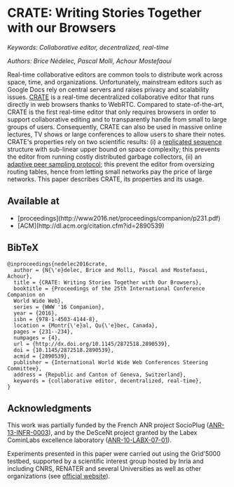 # CRATE: Writing Stories Together with our Browsers

<i>Keywords: Collaborative editor, decentralized, real-time</i>

<i>Authors: Brice Nédelec, Pascal Molli, Achour Mostefaoui</i>


Real-time collaborative editors are common tools to distribute work across
space, time, and organizations. Unfortunately, mainstream editors such as Google
Docs rely on central servers and raises privacy and scalability issues.
[CRATE](https://github.com/Chat-Wane/CRATE) is a real-time decentralized
collaborative editor that runs directly in web browsers thanks to
WebRTC. Compared to state-of-the-art, CRATE is the first real-time editor that
only requires browsers in order to support collaborative editing and to
transparently handle from small to large groups of users. Consequently, CRATE
can also be used in massive online lectures, TV shows or large conferences to
allow users to share their notes. CRATE's properties rely on two scientific
results: (i) a [replicated sequence](https://github.com/Chat-Wane/LSEQTree)
structure with sub-linear upper bound on space complexity; this prevents the
editor from running costly distributed garbage collectors, (ii) an [adaptive
peer sampling protocol](https://github.com/Chat-Wane/spray-wrtc); this prevent
the editor from oversizing routing tables, hence from letting small networks pay
the price of large networks.  This paper describes CRATE, its properties and its
usage.

## Available at

<ul>
  <li>[proceedings](http://www2016.net/proceedings/companion/p231.pdf)</li>
  <li>[ACM](http://dl.acm.org/citation.cfm?id=2890539)</li>
</ul>

## BibTeX

```
@inproceedings{nedelec2016crate,
  author = {N{\'e}delec, Brice and Molli, Pascal and Mostefaoui, Achour},
  title = {CRATE: Writing Stories Together with Our Browsers},  
  booktitle = {Proceedings of the 25th International Conference Companion on
  World Wide Web},
  series = {WWW '16 Companion},
  year = {2016},
  isbn = {978-1-4503-4144-8},
  location = {Montr{\'e}al, Qu{\'e}bec, Canada},
  pages = {231--234},
  numpages = {4},
  url = {http://dx.doi.org/10.1145/2872518.2890539},
  doi = {10.1145/2872518.2890539},
  acmid = {2890539},
  publisher = {International World Wide Web Conferences Steering Committee},
  address = {Republic and Canton of Geneva, Switzerland},
  keywords = {collaborative editor, decentralized, real-time},
} 
```

## Acknowledgments

This work was partially funded by the French ANR project SocioPlug
([ANR-13-INFR-0003](http://www.agence-nationale-recherche.fr/?Projet=ANR-13-INFR-0003)),
and by the DeSceNt project granted by the Labex CominLabs excellence laboratory
([ANR-10-LABX-07-01](http://www.descent.cominlabs.ueb.eu/fr)).

Experiments presented in this paper were carried out using the Grid'5000
testbed, supported by a scientific interest group hosted by Inria and including
CNRS, RENATER and several Universities as well as other organizations (see
[official website](https://www.grid5000.fr)).